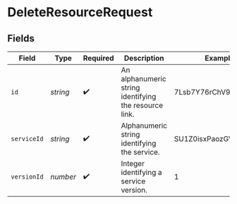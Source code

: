 # DeleteResourceRequest


## Fields

| Field                                                 | Type                                                  | Required                                              | Description                                           | Example                                               |
| ----------------------------------------------------- | ----------------------------------------------------- | ----------------------------------------------------- | ----------------------------------------------------- | ----------------------------------------------------- |
| `id`                                                  | *string*                                              | :heavy_check_mark:                                    | An alphanumeric string identifying the resource link. | 7Lsb7Y76rChV9hSrv3KgFl                                |
| `serviceId`                                           | *string*                                              | :heavy_check_mark:                                    | Alphanumeric string identifying the service.          | SU1Z0isxPaozGVKXdv0eY                                 |
| `versionId`                                           | *number*                                              | :heavy_check_mark:                                    | Integer identifying a service version.                | 1                                                     |